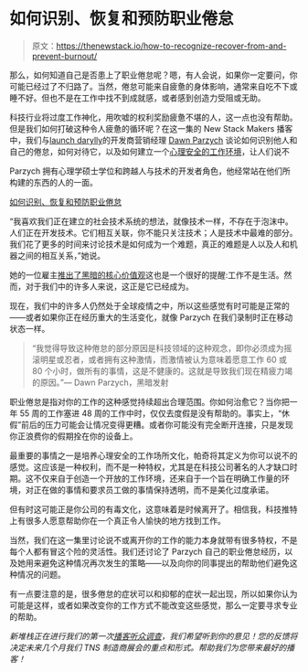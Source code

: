 # 如何识别、恢复和预防职业倦怠

> 原文：<https://thenewstack.io/how-to-recognize-recover-from-and-prevent-burnout/>

那么，如何知道自己是否患上了职业倦怠呢？嗯，有人会说，如果你一定要问，你可能已经过了不归路了。当然，倦怠可能来自疲惫的身体影响，通常来自吃不下或睡不好。但也不是在工作中找不到成就感，或者感到创造力受阻或无助。

科技行业将过度工作神化，用吹嘘的权利奖励疲惫不堪的人，这一点也没有帮助。但是我们如何打破这种令人疲惫的循环呢？在这一集的 New Stack Makers 播客中，我们与[launch darylly](https://launchdarkly.com/?utm_content=inline-mention)的开发商营销经理 [Dawn Parzych](https://twitter.com/dparzych) 谈论如何识别他人和自己的倦怠，如何对待它，以及如何建立一个[心理安全的工作环境](https://aginext.com/a-day-of-organisational-psychological-safety-by-aginext-live/)，让人们说不

Parzych 拥有心理学硕士学位和跨越人与技术的开发者角色，他经常站在他们所构建的东西的人的一面。

[如何识别、恢复和预防职业倦怠](https://thenewstack.simplecast.com/episodes/how-to-recognize-recover-from-and-prevent-burnout)

“我喜欢我们正在建立的社会技术系统的想法，就像技术一样，不存在于泡沫中。人们正在开发技术。它们相互关联，你不能只关注技术；人是技术中最难的部分。我们花了更多的时间来讨论技术是如何成为一个难题，真正的难题是人以及人和机器之间的相互关系，”她说。

她的一位雇主[推出了黑暗的核心价值观](https://launchdarkly.com/careers/)这也是一个很好的提醒:工作不是生活。然而，对于我们中的许多人来说，这正是它已经成为。

现在，我们中的许多人仍然处于全球疫情之中，所以这些感觉有时可能是正常的——或者如果你正在经历重大的生活变化，就像 Parzych 在我们录制时正在移动状态一样。

> “我觉得导致这种倦怠的部分原因是科技领域的这种观念，即你必须成为摇滚明星或忍者，或者拥有这种激情，而激情被认为意味着愿意工作 60 或 80 个小时，做所有的事情，这是不健康的。这就是导致我们现在精疲力竭的原因。”— Dawn Parzych，黑暗发射

职业倦怠是指对你的工作的这种感觉持续超出合理范围。你如何治愈它？当你把一年 55 周的工作塞进 48 周的工作中时，仅仅去度假是没有帮助的。事实上，“休假”前后的压力可能会让情况变得更糟。或者你可能没有完全断开连接，只是发现你正浪费你的假期拴在你的设备上。

最重要的事情之一是培养心理安全的工作场所文化，帕奇将其定义为你可以说不的感觉。这应该是一种权利，而不是一种特权，尤其是在科技公司著名的人才缺口时期。这不仅来自于创造一个开放的工作环境，还来自于一个旨在明确工作量的环境，对正在做的事情和要求员工做的事情保持透明，而不是美化过度承诺。

但有时这可能正是你公司的有毒文化，这意味着是时候离开了。相信我，科技推特上有很多人愿意帮助你在一个真正令人愉快的地方找到工作。

当然，我们在这一集里讨论说不或离开你的工作的能力本身就带有很多特权，不是每个人都有冒这个险的灵活性。我们还讨论了 Parzych 自己的职业倦怠经历，以及她用来避免这种情况再次发生的策略——以及向你的同事提出的帮助他们避免这种情况的问题。

有一点要注意的是，很多倦怠的症状可以和抑郁的症状一起出现，所以如果你认为可能是这样，或者如果改变你的工作方式不能改变这些感觉，那么一定要寻求专业的帮助。

*新堆栈正在进行我们的第一次[播客听众调查](https://www.surveymonkey.com/r/CGRYYJZ)，我们希望听到你的意见！您的反馈将决定未来几个月我们 TNS 制造商展会的重点和形式。帮助我们为您带来最好的播客！*

<svg xmlns:xlink="http://www.w3.org/1999/xlink" viewBox="0 0 68 31" version="1.1"><title>Group</title> <desc>Created with Sketch.</desc></svg>